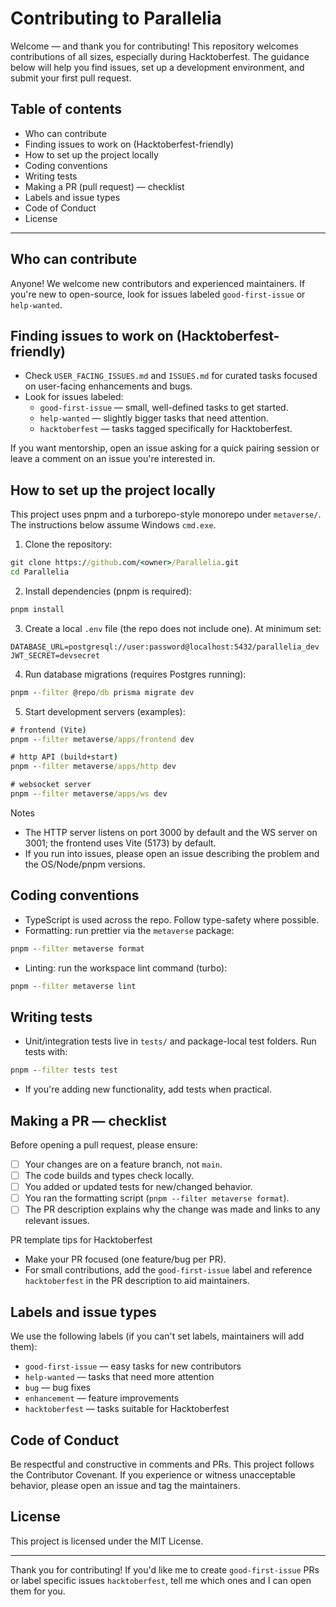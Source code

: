 # Contributing to Parallelia

Welcome — and thank you for contributing! This repository welcomes contributions of all sizes, especially during Hacktoberfest. The guidance below will help you find issues, set up a development environment, and submit your first pull request.

## Table of contents
- Who can contribute
- Finding issues to work on (Hacktoberfest-friendly)
- How to set up the project locally
- Coding conventions
- Writing tests
- Making a PR (pull request) — checklist
- Labels and issue types
- Code of Conduct
- License

---

Who can contribute
-------------------
Anyone! We welcome new contributors and experienced maintainers. If you're new to open-source, look for issues labeled `good-first-issue` or `help-wanted`.

Finding issues to work on (Hacktoberfest-friendly)
--------------------------------------------------
- Check `USER_FACING_ISSUES.md` and `ISSUES.md` for curated tasks focused on user-facing enhancements and bugs.
- Look for issues labeled:
  - `good-first-issue` — small, well-defined tasks to get started.
  - `help-wanted` — slightly bigger tasks that need attention.
  - `hacktoberfest` — tasks tagged specifically for Hacktoberfest.

If you want mentorship, open an issue asking for a quick pairing session or leave a comment on an issue you're interested in.

How to set up the project locally
---------------------------------
This project uses pnpm and a turborepo-style monorepo under `metaverse/`. The instructions below assume Windows `cmd.exe`.

1. Clone the repository:

```cmd
git clone https://github.com/<owner>/Parallelia.git
cd Parallelia
```

2. Install dependencies (pnpm is required):

```cmd
pnpm install
```

3. Create a local `.env` file (the repo does not include one). At minimum set:

```text
DATABASE_URL=postgresql://user:password@localhost:5432/parallelia_dev
JWT_SECRET=devsecret
```

4. Run database migrations (requires Postgres running):

```cmd
pnpm --filter @repo/db prisma migrate dev
```

5. Start development servers (examples):

```cmd
# frontend (Vite)
pnpm --filter metaverse/apps/frontend dev

# http API (build+start)
pnpm --filter metaverse/apps/http dev

# websocket server
pnpm --filter metaverse/apps/ws dev
```

Notes
- The HTTP server listens on port 3000 by default and the WS server on 3001; the frontend uses Vite (5173) by default.
- If you run into issues, please open an issue describing the problem and the OS/Node/pnpm versions.

Coding conventions
------------------
- TypeScript is used across the repo. Follow type-safety where possible.
- Formatting: run prettier via the `metaverse` package:

```cmd
pnpm --filter metaverse format
```

- Linting: run the workspace lint command (turbo):

```cmd
pnpm --filter metaverse lint
```

Writing tests
-------------
- Unit/integration tests live in `tests/` and package-local test folders. Run tests with:

```cmd
pnpm --filter tests test
```

- If you're adding new functionality, add tests when practical.

Making a PR — checklist
-----------------------
Before opening a pull request, please ensure:
- [ ] Your changes are on a feature branch, not `main`.
- [ ] The code builds and types check locally.
- [ ] You added or updated tests for new/changed behavior.
- [ ] You ran the formatting script (`pnpm --filter metaverse format`).
- [ ] The PR description explains why the change was made and links to any relevant issues.

PR template tips for Hacktoberfest
- Make your PR focused (one feature/bug per PR).
- For small contributions, add the `good-first-issue` label and reference `hacktoberfest` in the PR description to aid maintainers.

Labels and issue types
----------------------
We use the following labels (if you can't set labels, maintainers will add them):
- `good-first-issue` — easy tasks for new contributors
- `help-wanted` — tasks that need more attention
- `bug` — bug fixes
- `enhancement` — feature improvements
- `hacktoberfest` — tasks suitable for Hacktoberfest

Code of Conduct
---------------
Be respectful and constructive in comments and PRs. This project follows the Contributor Covenant. If you experience or witness unacceptable behavior, please open an issue and tag the maintainers.

License
-------
This project is licensed under the MIT License.

---

Thank you for contributing! If you'd like me to create `good-first-issue` PRs or label specific issues `hacktoberfest`, tell me which ones and I can open them for you.